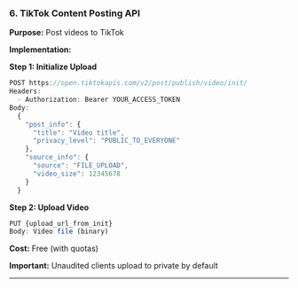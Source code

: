 ### 6. TikTok Content Posting API

**Purpose:** Post videos to TikTok

**Implementation:**

**Step 1: Initialize Upload**
```javascript
POST https://open.tiktokapis.com/v2/post/publish/video/init/
Headers:
  - Authorization: Bearer YOUR_ACCESS_TOKEN
Body:
  {
    "post_info": {
      "title": "Video title",
      "privacy_level": "PUBLIC_TO_EVERYONE"
    },
    "source_info": {
      "source": "FILE_UPLOAD",
      "video_size": 12345678
    }
  }
```

**Step 2: Upload Video**
```javascript
PUT {upload_url_from_init}
Body: Video file (binary)
```

**Cost:** Free (with quotas)

**Important:** Unaudited clients upload to private by default

---
